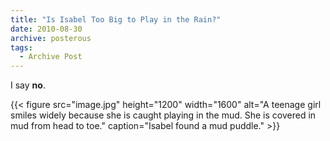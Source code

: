 ```yaml
---
title: "Is Isabel Too Big to Play in the Rain?"
date: 2010-08-30
archive: posterous
tags: 
  - Archive Post
---
```


I say **no**.

{{< figure 
	src="image.jpg" 
	height="1200" 
	width="1600" 
	alt="A teenage girl smiles widely because she is caught playing in the mud. She is covered in mud from head to toe." 
	caption="Isabel found a mud puddle." >}}